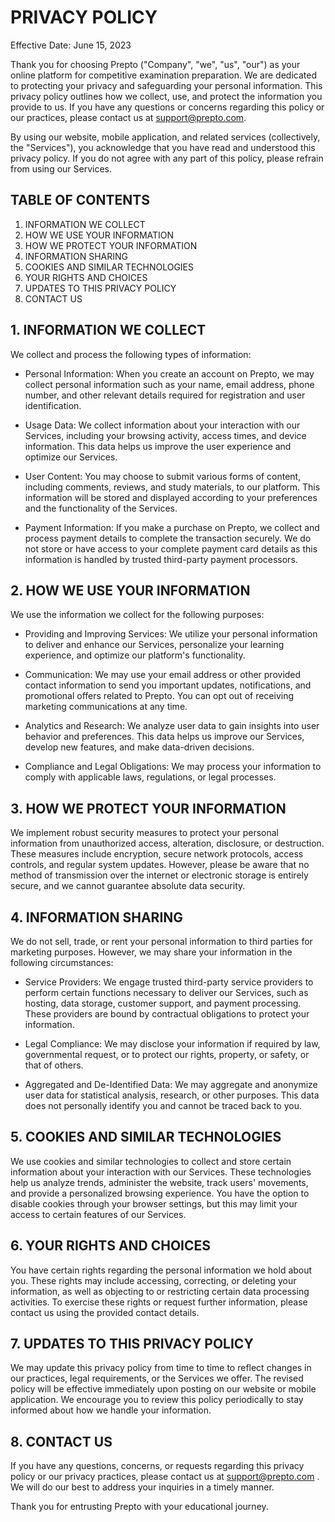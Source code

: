 # PRIVACY POLICY

Effective Date: June 15, 2023

Thank you for choosing Prepto ("Company", "we", "us", "our") as your online platform for competitive examination preparation. We are dedicated to protecting your privacy and safeguarding your personal information. This privacy policy outlines how we collect, use, and protect the information you provide to us. If you have any questions or concerns regarding this policy or our practices, please contact us at support@prepto.com.

By using our website, mobile application, and related services (collectively, the "Services"), you acknowledge that you have read and understood this privacy policy. If you do not agree with any part of this policy, please refrain from using our Services.

## TABLE OF CONTENTS

1. INFORMATION WE COLLECT
2. HOW WE USE YOUR INFORMATION
3. HOW WE PROTECT YOUR INFORMATION
4. INFORMATION SHARING
5. COOKIES AND SIMILAR TECHNOLOGIES
6. YOUR RIGHTS AND CHOICES
7. UPDATES TO THIS PRIVACY POLICY
8. CONTACT US

## 1. INFORMATION WE COLLECT

We collect and process the following types of information:

- Personal Information: When you create an account on Prepto, we may collect personal information such as your name, email address, phone number, and other relevant details required for registration and user identification.

- Usage Data: We collect information about your interaction with our Services, including your browsing activity, access times, and device information. This data helps us improve the user experience and optimize our Services.

- User Content: You may choose to submit various forms of content, including comments, reviews, and study materials, to our platform. This information will be stored and displayed according to your preferences and the functionality of the Services.

- Payment Information: If you make a purchase on Prepto, we collect and process payment details to complete the transaction securely. We do not store or have access to your complete payment card details as this information is handled by trusted third-party payment processors.

## 2. HOW WE USE YOUR INFORMATION

We use the information we collect for the following purposes:

- Providing and Improving Services: We utilize your personal information to deliver and enhance our Services, personalize your learning experience, and optimize our platform's functionality.

- Communication: We may use your email address or other provided contact information to send you important updates, notifications, and promotional offers related to Prepto. You can opt out of receiving marketing communications at any time.

- Analytics and Research: We analyze user data to gain insights into user behavior and preferences. This data helps us improve our Services, develop new features, and make data-driven decisions.

- Compliance and Legal Obligations: We may process your information to comply with applicable laws, regulations, or legal processes.

## 3. HOW WE PROTECT YOUR INFORMATION

We implement robust security measures to protect your personal information from unauthorized access, alteration, disclosure, or destruction. These measures include encryption, secure network protocols, access controls, and regular system updates. However, please be aware that no method of transmission over the internet or electronic storage is entirely secure, and we cannot guarantee absolute data security.

## 4. INFORMATION SHARING

We do not sell, trade, or rent your personal information to third parties for marketing purposes. However, we may share your information in the following circumstances:

- Service Providers: We engage trusted third-party service providers to perform certain functions necessary to deliver our Services, such as hosting, data storage, customer support, and payment processing. These providers are bound by contractual obligations to protect your information.

- Legal Compliance: We may disclose your information if required by law, governmental request, or to protect our rights, property, or safety, or that of others.

- Aggregated and De-Identified Data: We may aggregate and anonymize user data for statistical analysis, research, or other purposes. This data does not personally identify you and cannot be traced back to you.

## 5. COOKIES AND SIMILAR TECHNOLOGIES

We use cookies and similar technologies to collect and store certain information about your interaction with our Services. These technologies help us analyze trends, administer the website, track users' movements, and provide a personalized browsing experience. You have the option to disable cookies through your browser settings, but this may limit your access to certain features of our Services.

## 6. YOUR RIGHTS AND CHOICES

You have certain rights regarding the personal information we hold about you. These rights may include accessing, correcting, or deleting your information, as well as objecting to or restricting certain data processing activities. To exercise these rights or request further information, please contact us using the provided contact details.

## 7. UPDATES TO THIS PRIVACY POLICY

We may update this privacy policy from time to time to reflect changes in our practices, legal requirements, or the Services we offer. The revised policy will be effective immediately upon posting on our website or mobile application. We encourage you to review this policy periodically to stay informed about how we handle your information.

## 8. CONTACT US

If you have any questions, concerns, or requests regarding this privacy policy or our privacy practices, please contact us at support@prepto.com . We will do our best to address your inquiries in a timely manner.

Thank you for entrusting Prepto with your educational journey.
